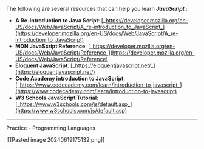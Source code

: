The following are several resources that can help you learn **_JavaScript_** :

- **A Re-introduction to Java Script**: [_https://developer.mozilla.org/en-US/docs/Web/JavaScript/A_re-introduction_to_JavaScript_](https://developer.mozilla.org/en-US/docs/Web/JavaScript/A_re-introduction_to_JavaScript)
- **MDN JavaScript Reference**: [_https://developer.mozilla.org/en-US/docs/Web/JavaScript/Reference_](https://developer.mozilla.org/en-US/docs/Web/JavaScript/Reference)
- **Eloquent JavaScript**: [_https://eloquentjavascript.net/_](https://eloquentjavascript.net/)
- **Code Academy introduction to JavaScript**: [_https://www.codecademy.com/learn/introduction-to-javascript_](https://www.codecademy.com/learn/introduction-to-javascript)
- **W3 Schools JavaScript Tutorial**: [_https://www.w3schools.com/js/default.asp_](https://www.w3schools.com/js/default.asp)

---

Practice - Programming Languages

![[Pasted image 20240619175132.png]]

